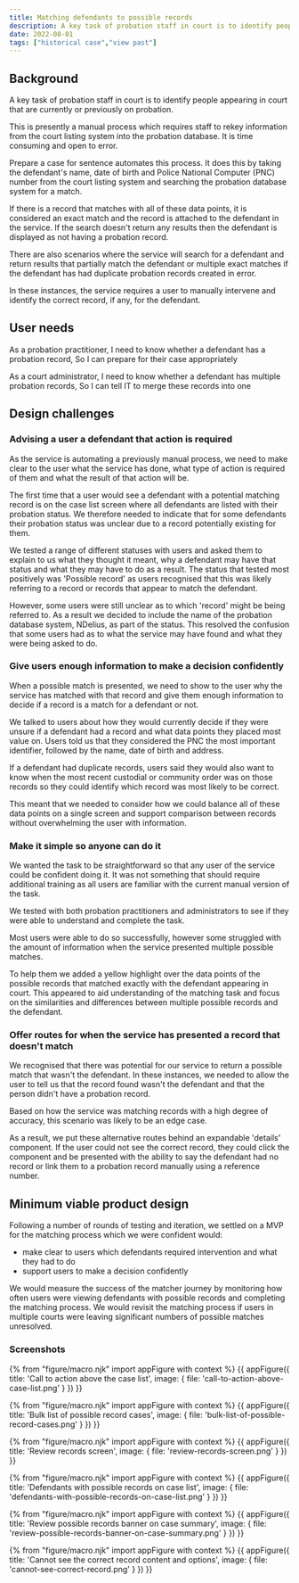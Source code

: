 ```yaml
---
title: Matching defendants to possible records
description: A key task of probation staff in court is to identify people appearing in court that are currently or previously on probation. This is presently a manual process which requires staff to rekey information from the court listing system into the probation database. It is time consuming and open to error.
date: 2022-08-01
tags: ["historical case","view past"]
---
```


## Background

A key task of probation staff in court is to identify people appearing in court that are currently or previously on probation.

This is presently a manual process which requires staff to rekey information from the court listing system into the probation database. It is time consuming and open to error.

Prepare a case for sentence automates this process. It does this by taking the defendant's name, date of birth and Police National Computer (PNC) number from the court listing system and searching the probation database system for a match.

If there is a record that matches with all of these data points, it is considered an exact match and the record is attached to the defendant in the service. If the search doesn't return any results then the defendant is displayed as not having a probation record.

There are also scenarios where the service will search for a defendant and return results that partially match the defendant or multiple exact matches if the defendant has had duplicate probation records created in error.

In these instances, the service requires a user to manually intervene and identify the correct record, if any, for the defendant.

## User needs

As a probation practitioner,
I need to know whether a defendant has a probation record,
So I can prepare for their case appropriately

As a court administrator,
I need to know whether a defendant has multiple probation records,
So I can tell IT to merge these records into one

## Design challenges

### Advising a user a defendant that action is required

As the service is automating a previously manual process, we need to make clear to the user what the service has done, what type of action is required of them and what the result of that action will be.

The first time that a user would see a defendant with a potential matching record is on the case list screen where all defendants are listed with their probation status. We therefore needed to indicate that for some defendants their probation status was unclear due to a record potentially existing for them.

We tested a range of different statuses with users and asked them to explain to us what they thought it meant, why a defendant may have that status and what they may have to do as a result.  The status that tested most positively was 'Possible record' as users recognised that this was likely referring to a record or records that appear to match the defendant.

However, some users were still unclear as to which 'record' might be being referred to. As a result we decided to include the name of the probation database system, NDelius, as part of the status. This resolved the confusion that some users had as to what the service may have found and what they were being asked to do.

### Give users enough information to make a decision confidently

When a possible match is presented, we need to show to the user why the service has matched with that record and give them enough information to decide if a record is a match for a defendant or not.

We talked to users about how they would currently decide if they were unsure if a defendant had a record and what data points they placed most value on. Users told us that they considered the PNC the most important identifier, followed by the name, date of birth and address.

If a defendant had duplicate records, users said they would also want to know when the most recent custodial or community order was on those records so they could identify which record was most likely to be correct.

This meant that we needed to consider how we could balance all of these data points on a single screen and support comparison between records without overwhelming the user with information.

### Make it simple so anyone can do it

We wanted the task to be straightforward so that any user of the service could be confident doing it. It was not something that should require additional training as all users are familiar with the current manual version of the task.

We tested with both probation practitioners and administrators to see if they were able to understand and complete the task.

Most users were able to do so successfully, however some struggled with the amount of information when the service presented multiple possible matches.

To help them we added a yellow highlight over the data points of the possible records that matched exactly with the defendant appearing in court. This appeared to aid understanding of the matching task and focus on the similarities and differences between multiple possible records and the defendant.

### Offer routes for when the service has presented a record that doesn't match

We recognised that there was potential for our service to return a possible match that wasn't the defendant. In these instances, we needed to allow the user to tell us that the record found wasn't the defendant and that the person didn't have a probation record.

Based on how the service was matching records with a high degree of accuracy, this scenario was likely to be an edge case.

As a result, we put these alternative routes behind an expandable 'details' component. If the user could not see the correct record, they could click the component and be presented with the ability to say the defendant had no record or link them to a probation record manually using a reference number.

## Minimum viable product design

Following a number of rounds of testing and iteration, we settled on a MVP for the matching process which we were confident would:
- make clear to users which defendants required intervention and what they had to do
- support users to make a decision confidently

We would measure the success of the matcher journey by monitoring how often users were viewing defendants with possible records and completing the matching process. We would revisit the matching process if users in multiple courts were leaving significant numbers of possible matches unresolved.

### Screenshots

{% from "figure/macro.njk" import appFigure with context %}
{{ appFigure({
  title: 'Call to action above the case list',
  image: {
    file: 'call-to-action-above-case-list.png'
  }
}) }}

{% from "figure/macro.njk" import appFigure with context %}
{{ appFigure({
  title: 'Bulk list of possible record cases',
  image: {
    file: 'bulk-list-of-possible-record-cases.png'
  }
}) }}

{% from "figure/macro.njk" import appFigure with context %}
{{ appFigure({
  title: 'Review records screen',
  image: {
    file: 'review-records-screen.png'
  }
}) }}

{% from "figure/macro.njk" import appFigure with context %}
{{ appFigure({
  title: 'Defendants with possible records on case list',
  image: {
    file: 'defendants-with-possible-records-on-case-list.png'
  }
}) }}

{% from "figure/macro.njk" import appFigure with context %}
{{ appFigure({
  title: 'Review possible records banner on case summary',
  image: {
    file: 'review-possible-records-banner-on-case-summary.png'
  }
}) }}

{% from "figure/macro.njk" import appFigure with context %}
{{ appFigure({
  title: 'Cannot see the correct record content and options',
  image: {
    file: 'cannot-see-correct-record.png'
  }
}) }}
